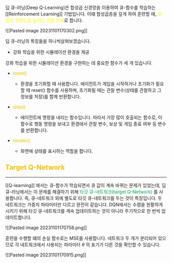 딥 큐-러닝(Deep Q-Learning)은 합성곱 신경망을 이용하여 큐-함수를 학습하는 [[Reinforcement Learning]] 기법입니다. 이떄 합성곱층을 깊게 하여 훈련할 때, <font color="#ffff00">큐 값의 정확도를 높이는 것을 목표</font>로 합니다.

![[Pasted image 20231101170302.png]]

딥 큐-러닝의 특징들을 하나씩살펴보겠습니다.

- 강화 학습을 위한 시뮬레이션 환경을 제공

강화 학습을 위한 시뮬레이션 환경을 구현하는 데 중요한 함수가 세 개 있습니다.
- <font color="#ffc000">reset()</font>
	- 환경을 초기화할 때 사용합니다. 에이전트가 게임을 시작하거나 초기화가 필요할 때 reset() 함수를 사용하며, 초기화될 때는 관찰 변수(상태를 관찰하고 그 정보를 저장)를 함께 반환합니다.

- <font color="#ffc000">step()</font>
	- 에이전트에 명령을 내리는 함수입니다. 따라서 가장 많이 호출되는 함수로, 이 함수로 행동 명령을 보내고 환경에서 관찰 변수, 보상 및 게임 종료 여부 등 변수를 반환합니다.

- <font color="#ffc000">render()</font>
	- 화면에 상태를 표시하는 역할을 합니다.


## <font color="#ffc000">Target Q-Network</font>
---
[[Q-learning]] 에서는 큐-함수가 학습되면서 큐 값이 계속 바뀌는 문제가 있었는데, 딥 큐-러닝에서는 이 문제를 해결하기 위해 <font color="#00b050">타깃 큐-네트워크(target Q-Network)</font> 를 사용합니다. 즉, 큐-네트워크 외에 별도로 타깃 큐-네트워크를 두는 것이 특징입니다. 두 네트워크는 가중치 파라미터만 다르고 완전히 같습니다. DQN에서는 수렴을 원활하게 시키기 위해 타깃 큐-네트워크를 계속 업데이트하는 것이 아니라 주기적으로 한 번씩 업데이트합니다.

![[Pasted image 20231101170758.png]]

훈련을 수행할 떄의 손실 함수로는 MSE를 사용합니다. 네트워크 두 개가 분리되어 있으므로 각 네트워크에서 사용되는 파라미터 $\theta$ 의 표기가 다른 것을 확인할 수 있습니다.

![[Pasted image 20231101170915.png]]

